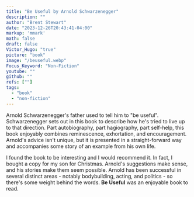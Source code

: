 ```yaml
---
title: "Be Useful by Arnold Schwarzenegger"
description: ""
author: "Brent Stewart"
date: "2023-12-26T20:43:41-04:00"
markup: 'mmark'
math: false
draft: false
Victor_Hugo: "true"
picture: "book"
image: "/beuseful.webp"
Focus_Keyword: "Non-Fiction"
youtube: ""
github: ""
refs: [""]
tags:
  - "book"
  - "non-fiction"
---
```

Arnold Schwarzenegger's father used to tell him to "be useful".  Schwarzenegger sets out in this book to describe how he's tried to live up to that direction.  Part autobiography, part hagiography, part self-help, this book enjoyably combines reminescence, exhortation, and encouragement.  Arnold's advice isn't unique, but it is presented in a straight-forward way and accompanies some story of an example from his own life.

I found the book to be interesting and I would recommend it.  In fact, I bought a copy for my son for Christmas.  Arnold's suggestions make sense, and his stories make them seem possible.  Arnold has been successful in several distinct areas - notably bodybuilding, acting, and politics - so there's some weight behind the words.  __Be Useful__ was an enjoyable book to read. 